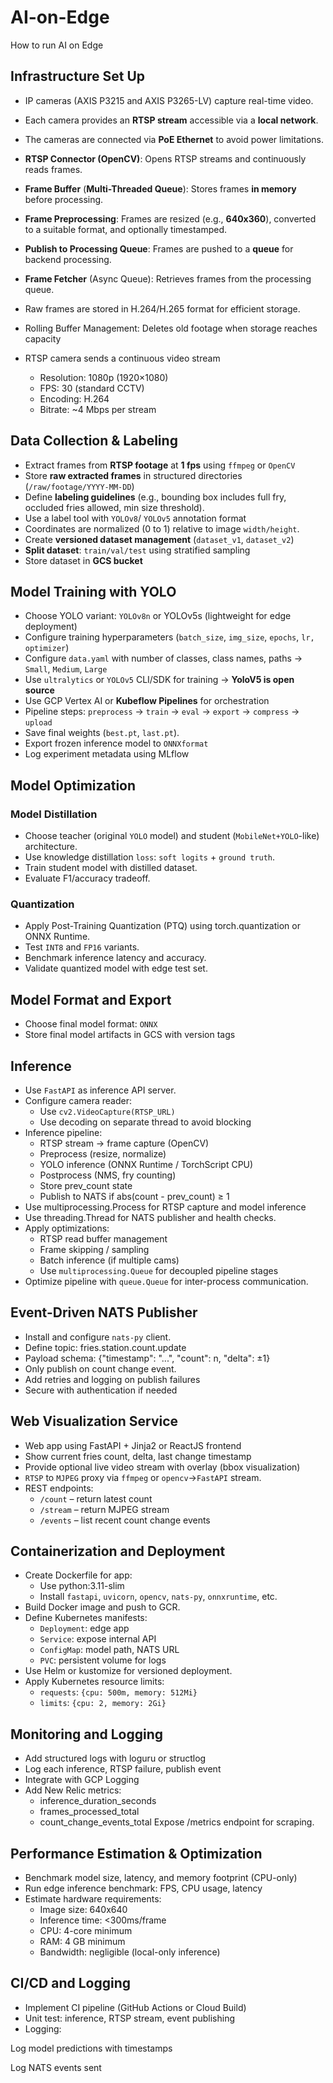 # AI-on-Edge
How to run AI on Edge

## Infrastructure Set Up
- IP cameras (AXIS P3215 and AXIS P3265-LV) capture real-time video.
- Each camera provides an **RTSP stream** accessible via a **local network**.
- The cameras are connected via **PoE Ethernet** to avoid power limitations.
- **RTSP Connector (OpenCV)**: Opens RTSP streams and continuously reads frames.
- **Frame Buffer** (**Multi-Threaded Queue**): Stores frames **in memory** before processing.
- **Frame Preprocessing**: Frames are resized (e.g., **640x360**), converted to a suitable format, and optionally timestamped.
- **Publish to Processing Queue**: Frames are pushed to a **queue** for backend processing.
- **Frame Fetcher** (Async Queue): Retrieves frames from the processing queue.
- Raw frames are stored in H.264/H.265 format for efficient storage.
- Rolling Buffer Management: Deletes old footage when storage reaches capacity

- RTSP camera sends a continuous video stream
  - Resolution: 1080p (1920×1080)
  - FPS: 30 (standard CCTV)
  - Encoding: H.264
  - Bitrate: ~4 Mbps per stream

## Data Collection & Labeling

- Extract frames from **RTSP footage** at **1 fps** using `ffmpeg` or `OpenCV`
- Store **raw extracted frames** in structured directories (`/raw/footage/YYYY-MM-DD`)
- Define **labeling guidelines** (e.g., bounding box includes full fry, occluded fries allowed, min size threshold).
- Use a label tool with `YOLOv8`/ `YOLOv5` annotation format
- Coordinates are normalized (0 to 1) relative to image `width/height`.
- Create **versioned dataset management** (`dataset_v1`, `dataset_v2`)
- **Split dataset**: `train/val/test` using stratified sampling
- Store dataset in **GCS bucket**

## Model Training with YOLO

- Choose YOLO variant: `YOLOv8n` or YOLOv5s (lightweight for edge deployment)
- Configure training hyperparameters (`batch_size`, `img_size`, `epochs`, `lr, optimizer`)
- Configure `data.yaml` with number of classes, class names, paths → `Small`, `Medium`, `Large`
- Use `ultralytics` or `YOLOv5` CLI/SDK for training → **YoloV5 is open source**
- Use GCP Vertex AI or **Kubeflow Pipelines** for orchestration
- Pipeline steps: `preprocess` → `train` → `eval` → `export` → `compress` → `upload`
- Save final weights (`best.pt`, `last.pt`).
- Export frozen inference model to `ONNXformat`
- Log experiment metadata using MLflow

## Model Optimization

### Model Distillation
- Choose teacher (original `YOLO` model) and student (`MobileNet+YOLO`-like) architecture.
- Use knowledge distillation `loss`: `soft logits` + `ground truth`.
- Train student model with distilled dataset.
- Evaluate F1/accuracy tradeoff.

### Quantization
- Apply Post-Training Quantization (PTQ) using torch.quantization or ONNX Runtime.
- Test `INT8` and `FP16` variants.
- Benchmark inference latency and accuracy.
- Validate quantized model with edge test set.

## Model Format and Export
- Choose final model format: `ONNX`
- Store final model artifacts in GCS with version tags

## Inference
- Use `FastAPI` as inference API server.
- Configure camera reader:
  - Use `cv2.VideoCapture(RTSP_URL)`
  - Use decoding on separate thread to avoid blocking
- Inference pipeline:
  - RTSP stream → frame capture (OpenCV)
  - Preprocess (resize, normalize)
  - YOLO inference (ONNX Runtime / TorchScript CPU)
  - Postprocess (NMS, fry counting)
  - Store prev_count state
  - Publish to NATS if abs(count - prev_count) ≥ 1
- Use multiprocessing.Process for RTSP capture and model inference
- Use threading.Thread for NATS publisher and health checks.
- Apply optimizations:
  - RTSP read buffer management
  - Frame skipping / sampling
  - Batch inference (if multiple cams)
  - Use `multiprocessing.Queue` for decoupled pipeline stages
- Optimize pipeline with `queue.Queue` for inter-process communication.


## Event-Driven NATS Publisher
- Install and configure `nats-py` client.
- Define topic: fries.station.count.update
- Payload schema: {"timestamp": "...", "count": n, "delta": ±1}
- Only publish on count change event.
- Add retries and logging on publish failures
- Secure with authentication if needed

## Web Visualization Service
- Web app using FastAPI + Jinja2 or ReactJS frontend
- Show current fries count, delta, last change timestamp
- Provide optional live video stream with overlay (bbox visualization)
- `RTSP` to `MJPEG` proxy via `ffmpeg` or `opencv`→`FastAPI` stream.
- REST endpoints:
  - `/count` – return latest count
  - `/stream` – return MJPEG stream
  - `/events` – list recent count change events
 
## Containerization and Deployment
- Create Dockerfile for app:
  - Use python:3.11-slim
  - Install `fastapi`, `uvicorn`, `opencv`, `nats-py`, `onnxruntime`, etc.
- Build Docker image and push to GCR.
- Define Kubernetes manifests:
  - `Deployment`: edge app
  - `Service`: expose internal API
  - `ConfigMap`: model path, NATS URL
  - `PVC`: persistent volume for logs
- Use Helm or kustomize for versioned deployment.
- Apply Kubernetes resource limits:
  - `requests`: `{cpu: 500m, memory: 512Mi}`
  - `limits`: `{cpu: 2, memory: 2Gi}`

## Monitoring and Logging
- Add structured logs with loguru or structlog
- Log each inference, RTSP failure, publish event
- Integrate with GCP Logging
- Add New Relic metrics:
  - inference_duration_seconds
  - frames_processed_total
  - count_change_events_total
Expose /metrics endpoint for scraping.

## Performance Estimation & Optimization
- Benchmark model size, latency, and memory footprint (CPU-only)
- Run edge inference benchmark: FPS, CPU usage, latency
- Estimate hardware requirements:
  - Image size: 640x640
  - Inference time: <300ms/frame
  - CPU: 4-core minimum
  - RAM: 4 GB minimum
  - Bandwidth: negligible (local-only inference)

## CI/CD and Logging
- Implement CI pipeline (GitHub Actions or Cloud Build)
- Unit test: inference, RTSP stream, event publishing
- Logging:

Log model predictions with timestamps

Log NATS events sent

 

 















